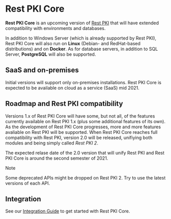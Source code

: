 ﻿# Rest PKI Core

**Rest PKI Core** is an upcoming version of [Rest PKI](../index.md) that will have extended compatibility with environments and databases.

In addition to Windows Server (which is already supported by Rest PKI), Rest PKI Core will also run on **Linux** (Debian- and RedHat-based distributions)
and on **Docker**. As for database servers, in addition to SQL Server, **PostgreSQL** will also be supported.

## SaaS and on-premises

Initial versions will support only on-premises installations. Rest PKI Core is expected to be available on cloud as a service (SaaS) mid 2021.

## Roadmap and Rest PKI compatibility

Versions 1.x of Rest PKI Core will have some, but not all, of the features currently available on Rest PKI 1.x (plus some additional features of its own).
As the development of Rest PKI Core progresses, more and more features avaliable on Rest PKI will be supported. When Rest PKI Core reaches full compatibility
with Rest PKI, version 2.0 will be released, unifiying both modules and being simply called *Rest PKI 2*.

The expected relase date of the 2.0 version that will unify Rest PKI and Rest PKI Core is around the second semester of 2021.

> [!NOTE]
> Some deprecated APIs might be dropped on Rest PKI 2. Try to use the latest versions of each API.

## Integration

See our [Integration Guide](integration/index.md) to get started with Rest PKI Core.
